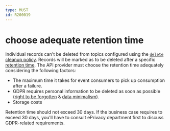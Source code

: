 ```yaml
---
type: MUST
id: R200019
---
```


# choose adequate retention time

Individual records can't be deleted from topics configured using the [`delete` cleanup policy](https://kafka.apache.org/documentation/#topicconfigs_cleanup.policy). Records will be marked as to be deleted after a specific [retention time](https://kafka.apache.org/documentation/#topicconfigs_retention.ms). The API provider must choose the retention time adequately considering the following factors:

- The maximum time it takes for event consumers to pick up consumption after a failure.
- GDPR requires personal information to be deleted as soon as possible ([right to be forgotten](https://eur-lex.europa.eu/eli/reg/2016/679/oj#d1e2606-1-1) & [data minimalism](https://eur-lex.europa.eu/eli/reg/2016/679/oj#d1e1807-1-1)).
- Storage costs

Retention time should not exceed 30 days. If the business case requires to exceed 30 days, you'll have to consult ePrivacy department first to discuss GDPR-related requirements.

